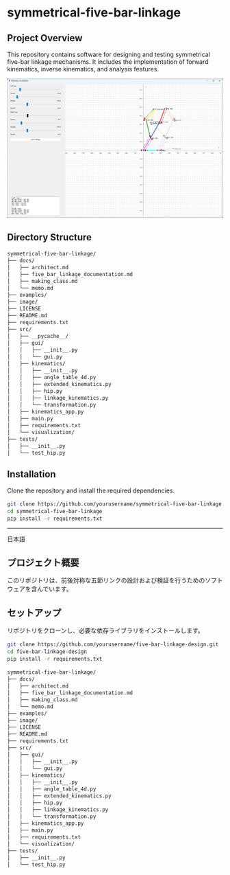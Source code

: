 # symmetrical-five-bar-linkage

## Project Overview
This repository contains software for designing and testing symmetrical five-bar linkage mechanisms. It includes the implementation of forward kinematics, inverse kinematics, and analysis features.

![](./image/2024-08-25-08-42-47.png)

## Directory Structure

```
symmetrical-five-bar-linkage/
├── docs/
│   ├── architect.md
│   ├── five_bar_linkage_documentation.md
│   ├── making_class.md
│   └── memo.md
├── examples/
├── image/
├── LICENSE
├── README.md
├── requirements.txt
├── src/
│   ├── __pycache__/
│   ├── gui/
│   │   ├── __init__.py
│   │   └── gui.py
│   ├── kinematics/
│   │   ├── __init__.py
│   │   ├── angle_table_4d.py
│   │   ├── extended_kinematics.py
│   │   ├── hip.py
│   │   ├── linkage_kinematics.py
│   │   └── transformation.py
│   ├── kinematics_app.py
│   ├── main.py
│   ├── requirements.txt
│   └── visualization/
├── tests/
│   ├── __init__.py
│   └── test_hip.py
```


## Installation
Clone the repository and install the required dependencies.
```bash
git clone https://github.com/yourusername/symmetrical-five-bar-linkage.git
cd symmetrical-five-bar-linkage
pip install -r requirements.txt
```

----
日本語

## プロジェクト概要
このリポジトリは、前後対称な五節リンクの設計および検証を行うためのソフトウェアを含んでいます。

## セットアップ
リポジトリをクローンし、必要な依存ライブラリをインストールします。
```bash
git clone https://github.com/yourusername/five-bar-linkage-design.git
cd five-bar-linkage-design
pip install -r requirements.txt
```

```
symmetrical-five-bar-linkage/
├── docs/
│   ├── architect.md
│   ├── five_bar_linkage_documentation.md
│   ├── making_class.md
│   └── memo.md
├── examples/
├── image/
├── LICENSE
├── README.md
├── requirements.txt
├── src/
│   ├── gui/
│   │   ├── __init__.py
│   │   └── gui.py
│   ├── kinematics/
│   │   ├── __init__.py
│   │   ├── angle_table_4d.py
│   │   ├── extended_kinematics.py
│   │   ├── hip.py
│   │   ├── linkage_kinematics.py
│   │   └── transformation.py
│   ├── kinematics_app.py
│   ├── main.py
│   ├── requirements.txt
│   └── visualization/
├── tests/
│   ├── __init__.py
│   └── test_hip.py

```